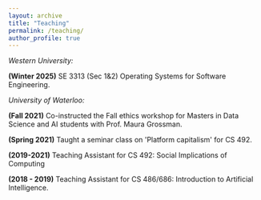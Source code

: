 ```yaml
---
layout: archive
title: "Teaching"
permalink: /teaching/
author_profile: true
---
```

*Western University:*

**(Winter 2025)** SE 3313 (Sec 1&2) Operating Systems for Software Engineering.

*University of Waterloo:*

**(Fall 2021)** Co-instructed the Fall ethics workshop for Masters in Data Science and AI students with Prof. Maura Grossman.

**(Spring 2021)** Taught a seminar class on 'Platform capitalism' for CS 492.

**(2019-2021)** Teaching Assistant for CS 492: Social Implications of Computing

**(2018 - 2019)** Teaching Assistant for CS 486/686: Introduction to Artificial Intelligence. 

